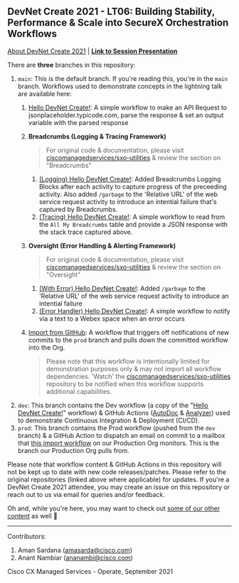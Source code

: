 ## DevNet Create 2021 - LT06: Building Stability, Performance &amp; Scale into SecureX Orchestration Workflows

[About DevNet Create 2021](https://developer.cisco.com/devnetcreate/2021) | [**Link to Session Presentation**]()

There are **three** branches in this repository:

1. `main`: This is the default branch. If you're reading this, you're in the `main` branch. Workflows used to demonstrate concepts in the lightning talk are available here:
    1. [Hello DevNet Create!](): A simple workflow to make an API Request to jsonplaceholder.typicode.com, parse the response & set an output variable with the parsed response
    2. **Breadcrumbs (Logging & Tracing Framework)**

        > For original code & documentation, please visit [ciscomanagedservices/sxo-utilities](https://github.com/ciscomanagedservices/sxo-utilities) & review the section on "Breadcrumbs"
        1. [(Logging) Hello DevNet Create!](): Added Breadcrumbs Logging Blocks after each activity to capture progress of the preceeding activity. Also added `/garbage` to the 'Relative URL' of the web service request activity to introduce an intential failure that's captured by Breadcrumbs.
        2. [(Tracing) Hello DevNet Create!](): A simple workflow to read from the `All My Breadcrumbs` table and provide a JSON response with the stack trace captured above.
    3. **Oversight (Error Handling & Alerting Framework)**

        > For original code & documentation, please visit [ciscomanagedservices/sxo-utilities](https://github.com/ciscomanagedservices/sxo-utilities) & review the section on "Oversight"
        1. [(With Error) Hello DevNet Create!](): Added `/garbage` to the 'Relative URL' of the web service request activity to introduce an intential failure
        2. [(Error Handler) Hello DevNet Create!](): A simple workflow to notify via a text to a Webex space when an error occurs
    4. [Import from GitHub](): A workflow that triggers off notifications of new commits to the `prod` branch and pulls down the committed workflow into the Org. 

        > Please note that this workflow is intentionally limited for demonstration purposes only & may not import all workflow dependencies. 'Watch' the [ciscomanagedservices/sxo-utilities](https://github.com/ciscomanagedservices/sxo-utilities) repository to be notified when this workflow supports additional capabilities.
2. `dev`: This branch contains the Dev workflow (a copy of the "[Hello DevNet Create!]()" workflow) & GitHub Actions ([AutoDoc](https://github.com/ciscomanagedservices/sxo-autodoc) & [Analyzer](https://github.com/ciscomanagedservices/sxo-analyzer)) used to demonstrate Continuous Integration & Deployment (CI/CD).
3. `prod`: This branch contains the Prod workflow (pushed from the `dev` branch) & a GitHub Action to dispatch an email on commit to a mailbox that [this import workflow]() on our Production Org monitors. This is the branch our Production Org pulls from.

Please note that workflow content & GitHub Actions in this repository will not be kept up to date with new code releases/patches. Please refer to the original repositories (linked above where applicable) for updates. If you're a DevNet Create 2021 attendee, you may create an issue on this repository or reach out to us via email for queries and/or feedback.

Oh and, while you're here, you may want to check out [some of our other content](https://github.com/ciscomanagedservices) as well 🚀 

---

Contributors:

1. Aman Sardana (amasarda@cisco.com)
2. Anant Nambiar (ananambi@cisco.com)

Cisco CX Managed Services - Operate, September 2021
